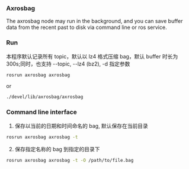 ### Axrosbag

The axrosbag node may run in the background, and you can save buffer data from the recent past to disk via command line or ros service.

### Run

本程序默认记录所有 topic，默认以 lz4 格式压缩 bag，默认 buffer 时长为 300s;同时，也支持 --topic, --lz4 (bz2), -d 指定参数

```bash
rosrun axrosbag axrosbag
```
or
```bash
./devel/lib/axrosbag/axrosbag
```

### Command line interface

1. 保存以当前的日期和时间命名的 bag, 默认保存在当前目录

```bash
rosrun axrosbag axrosbag -t
```

2. 保存指定名称的 bag 到指定的目录下

```bash
rosrun axrosbag axrosbag -t -O /path/to/file.bag
```
